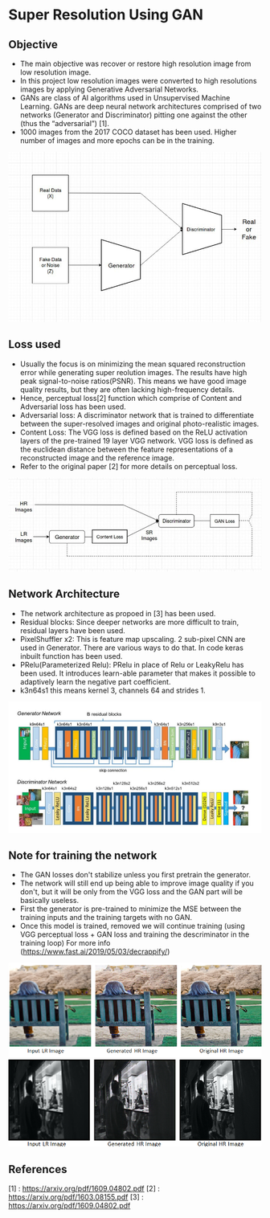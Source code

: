 # Super Resolution Using GAN

## Objective
- The main objective was recover or restore high resolution image from low resolution image.
- In this project low resolution images were converted to high resolutions images by applying Generative Adversarial Networks.
- GANs are class of AI algorithms used in Unsupervised Machine Learning. GANs are deep neural network architectures comprised of two networks (Generator and Discriminator) pitting one against the other (thus the “adversarial”) [1].
- 1000 images from the 2017 COCO dataset has been used. Higher number of images and more epochs can be in the training. 

![](images/img1.jpeg)

## Loss used
- Usually the focus is on minimizing the mean squared reconstruction error while generating super reolution images. The results have high peak signal-to-noise ratios(PSNR). This means we have good image quality results, but they are often lacking high-frequency details. 
- Hence, perceptual loss[2] function which comprise of Content and Adversarial loss has been used.
- Adversarial loss: A discriminator network that is trained to differentiate between the super-resolved images and original photo-realistic images.
- Content Loss: The VGG loss is defined based on the ReLU activation layers of the pre-trained 19 layer VGG network. VGG loss is defined as the euclidean distance between the feature representations of a reconstructed image and the reference image.
- Refer to the original paper [2] for more details on perceptual loss.
 
![](images/img2.jpeg)

## Network Architecture
- The network architecture as propoed in [3] has been used.
- Residual blocks: Since deeper networks are more difficult to train, residual layers have been used.
- PixelShuffler x2: This is feature map upscaling. 2 sub-pixel CNN are used in Generator. There are various ways to do that. In code keras inbuilt function has been used.
- PRelu(Parameterized Relu): PRelu in place of Relu or LeakyRelu has been used. It introduces learn-able parameter that makes it possible to adaptively learn the negative part coefficient.
- k3n64s1 this means kernel 3, channels 64 and strides 1.

![](images/img3.jpeg)

## Note for training the network
- The GAN losses don't stabilize unless you first pretrain the generator.
- The network will still end up being able to improve image quality if you don't, but it will be only from the VGG loss and the GAN part will be basically useless.
- First the generator is pre-trained to minimize the MSE between the training inputs and the training targets with no GAN.
- Once this model is trained, removed we will continue training (using VGG perceptual loss + GAN loss and training the descriminator in the training loop) For more info (https://www.fast.ai/2019/05/03/decrappify/)

![](images/img4.png)
![](images/img5.png)


## References
[1] : https://arxiv.org/pdf/1609.04802.pdf
[2] : https://arxiv.org/pdf/1603.08155.pdf
[3] : https://arxiv.org/pdf/1609.04802.pdf
